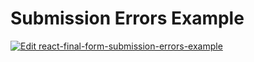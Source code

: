 # Submission Errors Example

[![Edit react-final-form-submission-errors-example](https://codesandbox.io/static/img/play-codesandbox.svg)](https://codesandbox.io/s/github/final-form/final-form/tree/master/examples/submission-errors?fontsize=14)
